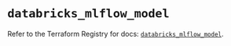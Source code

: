 # `databricks_mlflow_model`

Refer to the Terraform Registry for docs: [`databricks_mlflow_model`](https://registry.terraform.io/providers/databricks/databricks/1.43.0/docs/resources/mlflow_model).
